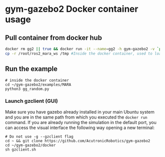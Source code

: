 # gym-gazebo2 Docker container usage

## Pull container from docker hub

```bash
docker rm gg2 || true && docker run -it --name=gg2 -h gym-gazebo2 -v `pwd`:/tmp/gym-gazebo2 acutronicrobotics/gym-gazebo2
cp -r /root/ros2_mara_ws /tmp #Inside the docker container, used to load visual models
```

## Run the example
```shell 
# inside the docker container
cd ~/gym-gazebo2/examples/MARA
python3 gg_random.py
```

### Launch gzclient (GUI)

 Make sure you have gazebo already installed in your main Ubuntu system and you are in the same path from which you executed the `docker run` command. If you are already running the simulation in the default port, you can access the visual interface the following way opening a new terminal:
```shell
# Do not use -g --gzclient flag
cd ~ && git clone https://github.com/AcutronicRobotics/gym-gazebo2
cd ~/gym-gazebo2/docker
sh gzclient.sh
 ```
 

